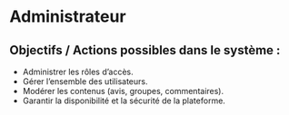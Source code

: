 # Administrateur

## Objectifs / Actions possibles dans le système :

- Administrer les rôles d’accès.
- Gérer l’ensemble des utilisateurs.
- Modérer les contenus (avis, groupes, commentaires).
- Garantir la disponibilité et la sécurité de la plateforme.